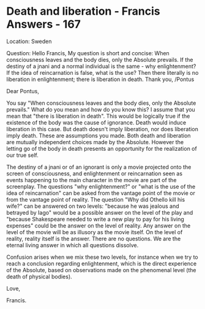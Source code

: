 # Death and liberation - Francis Answers - 167

Location: Sweden

Question: Hello Francis, My question is short and concise: When consciousness leaves and the body dies, only the Absolute prevails. If the destiny of a jnani and a normal individual is the same - why enlightenment? If the idea of reincarnation is false, what is the use? Then there literally is no liberation in enlightenment; there is liberation in death. Thank you, /Pontus

Dear Pontus,

You say "When consciousness leaves and the body dies, only the Absolute prevails." What do you mean and how do you know this? I assume that you mean that "there is liberation in death". This would be logically true if the existence of the body was the cause of ignorance. Death would induce liberation in this case. But death doesn't imply liberation, nor does liberation imply death. These are assumptions you made. Both death and liberation are mutually independent choices made by the Absolute. However the letting go of the body in death presents an opportunity for the realization of our true self.

The destiny of a jnani or of an ignorant is only a movie projected onto the screen of consciousness, and enlightenment or reincarnation seen as events happening to the main character in the movie are part of the screenplay. The questions "why enlightenment?" or "what is the use of the idea of reincarnation" can be asked from the vantage point of the movie or from the vantage point of reality. The question "Why did Othello kill his wife?" can be answered on two levels: "because he was jealous and betrayed by Iago" would be a possible answer on the level of the play and "because Shakespeare needed to write a new play to pay for his living expenses" could be the answer on the level of reality. Any answer on the level of the movie will be as illusory as the movie itself. On the level of reality, reality itself is the answer. There are no questions. We are the eternal living answer in which all questions dissolve.

Confusion arises when we mix these two levels, for instance when we try to reach a conclusion regarding enlightenment, which is the direct experience of the Absolute, based on observations made on the phenomenal level (the death of physical bodies).

Love,

Francis.

